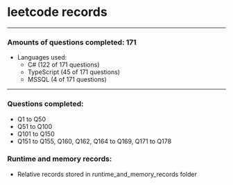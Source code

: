 # leetcode records
-----
### Amounts of questions completed: 171
- Languages used:
  - C# (122 of 171 questions)
  - TypeScript (45 of 171 questions)
  - MSSQL (4 of 171 questions)
-----
### Questions completed:
- Q1 to Q50
- Q51 to Q100
- Q101 to Q150
- Q151 to Q155, Q160, Q162, Q164 to Q169, Q171 to Q178
### Runtime and memory records:
- Relative records stored in runtime_and_memory_records folder